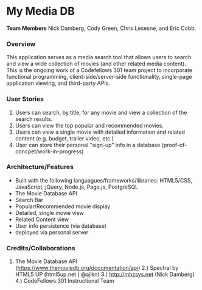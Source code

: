 # My Media DB

**Team Members** 
Nick Damberg, Cody Green, Chris Lesesne, and Eric Cobb.

### Overview

This application serves as a media search tool that allows users to search and view a wide collection of movies (and other related media content). This is the ongoing work of a Codefellows 301 team project to incorporate functional programming, client-side/server-side functionality, single-page application viewing, and third-party APIs.

### User Stories

1. Users can search, by title, for any movie and view a collection of the search results.
2. Users can view the top popular and recommended movies.
3. Users can view a single movie with detailed information and related content (e.g. budget, trailer video, etc.)
4. User can store their personal "sign-up" info in a database (proof-of-concpet/work-in-progress)

### Architecture/Features

- Built with the following languagues/frameworks/libraries: HTML5/CSS, JavaScript, jQuery, Node.js, Page.js, PostgreSQL
- The Movie Database API
- Search Bar
- Popular/Recommended movie display
- Detailed, single movie view
- Related Content view
- User info persistence (via database)
- deployed via personal server

### Credits/Collaborations

1) The Movie Database API (https://www.themoviedb.org/documentation/api)
2.) Spectral by HTML5 UP (html5up.net | @ajlkn)
3.) http://mhzsys.net (Nick Damberg)
4.) CodeFellows 301 Instructional Team
